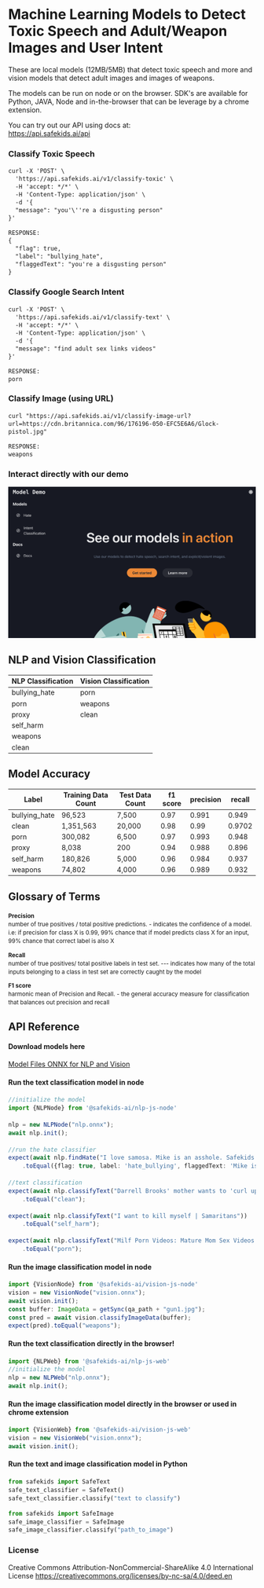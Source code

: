
# Machine Learning Models to Detect Toxic Speech and Adult/Weapon Images and User Intent

These are local models (12MB/5MB) that detect toxic speech and more and vision models that detect adult images and images of weapons.

The models can be run on node or on the browser. SDK's are available for Python, JAVA, Node and in-the-browser that can be leverage by a chrome extension.

You can try out our API using docs at: <br>
https://api.safekids.ai/api

### Classify Toxic Speech
```console
curl -X 'POST' \
  'https://api.safekids.ai/v1/classify-toxic' \
  -H 'accept: */*' \
  -H 'Content-Type: application/json' \
  -d '{
  "message": "you'\''re a disgusting person"
}'
```
```
RESPONSE:
{
  "flag": true,
  "label": "bullying_hate",
  "flaggedText": "you're a disgusting person"
}
```

### Classify Google Search Intent
```console
curl -X 'POST' \
  'https://api.safekids.ai/v1/classify-text' \
  -H 'accept: */*' \
  -H 'Content-Type: application/json' \
  -d '{
  "message": "find adult sex links videos"
}'
```
```
RESPONSE:
porn
```

### Classify Image (using URL)
```console
curl "https://api.safekids.ai/v1/classify-image-url?url=https://cdn.britannica.com/96/176196-050-EFC5E6A6/Glock-pistol.jpg"
```
```
RESPONSE:
weapons
```

### Interact directly with our demo
[![Try a Demo of our Hate Model](assets/markdown/demo_model.png 'Demo Playground')](https://demo.safekids.ai/hate)

## NLP and Vision Classification
| NLP Classification | Vision Classification |
| ------------------ |----------------|
| bullying_hate      | porn           |
| porn               | weapons        |
| proxy              | clean          |
| self_harm          |                |
| weapons            |                |
| clean              |                |

## Model Accuracy
| Label | Training Data Count | Test Data Count | f1 score | precision | recall |
|---|---|---|---|---|---|
| bullying_hate | 96,523 | 7,500 | 0.97 | 0.991 | 0.949 |
| clean | 1,351,563 | 20,000 | 0.98 | 0.99 | 0.9702 |
| porn | 300,082 | 6,500 | 0.97 | 0.993 | 0.948 |
| proxy | 8,038 | 200 | 0.94 | 0.988 | 0.896 |
| self_harm | 180,826 | 5,000 | 0.96 | 0.984 | 0.937 |
| weapons | 74,802 | 4,000 | 0.96 | 0.989 | 0.932 |

## Glossary of Terms
<small>
<b>Precision</b><br>
number of true positives / total positive predictions. - indicates the confidence of a model. i.e: if precision for class X is 0.99, 99% chance that if model predicts class X for an input, 99% chance that correct label is also X

<p></p>
<b>Recall</b><br>
number of true positives/ total positive  labels in test set. --- indicates how many of the total inputs belonging to a class in test set are correctly caught by the model

<p></p>
<b>F1 score</b><br>
harmonic mean of Precision and  Recall. - the general accuracy measure for classification that balances out precision and recall
</small>

## API Reference
#### Download models here
[Model Files ONNX for NLP and Vision](https://github.com/safekids-ai/ml-models/tree/main/model_files) 

#### Run the text classification model in node

```typescript
//initialize the model
import {NLPNode} from '@safekids-ai/nlp-js-node'

nlp = new NLPNode("nlp.onnx");
await nlp.init();

//run the hate classifier
expect(await nlp.findHate("I love samosa. Mike is an asshole. Safekids is awesome!"))
    .toEqual({flag: true, label: 'hate_bullying', flaggedText: 'Mike is an asshole.'});

//text classification
expect(await nlp.classifyText("Darrell Brooks' mother wants to 'curl up and die' after verdict | FOX6 News Milwaukee"))
    .toEqual("clean");

expect(await nlp.classifyText("I want to kill myself | Samaritans"))
    .toEqual("self_harm");

expect(await nlp.classifyText("Milf Porn Videos: Mature Mom Sex Videos - RedTube.com"))
    .toEqual("porn");

```
#### Run the image classification model in node

```typescript
import {VisionNode} from '@safekids-ai/vision-js-node'
vision = new VisionNode("vision.onnx");
await vision.init();
const buffer: ImageData = getSync(qa_path + "gun1.jpg");
const pred = await vision.classifyImageData(buffer);
expect(pred).toEqual("weapons");
```

#### Run the text classification directly in the browser!
```typescript
import {NLPWeb} from '@safekids-ai/nlp-js-web'
//initialize the model
nlp = new NLPWeb("nlp.onnx");
await nlp.init();
```
#### Run the image classification model directly in the browser or used in chrome extension

```typescript
import {VisionWeb} from '@safekids-ai/vision-js-web'
vision = new VisionWeb("vision.onnx");
await vision.init();
```

#### Run the text and image classification model in Python
```python
from safekids import SafeText
safe_text_classifier = SafeText()
safe_text_classifier.classify("text to classify")
```

```python
from safekids import SafeImage
safe_image_classifier = SafeImage
safe_image_classifier.classify("path_to_image")
```

### License
Creative Commons Attribution-NonCommercial-ShareAlike 4.0 International License
https://creativecommons.org/licenses/by-nc-sa/4.0/deed.en
